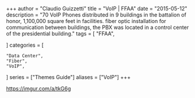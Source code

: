 +++
author = "Claudio Guizzetti"
title = "VoIP | FFAA"
date = "2015-05-12"
description = "70 VoIP Phones distributed in 9 buildings in the battalion of honor, 1,100,000 square feet in facilities. fiber optic installation for communication between buildings, the PBX was located in a control center of the presidential building."
tags = [
    "FFAA",

]
categories = [

    "Data Center",
    "Fiber",
    "VoIP",
    
]
series = ["Themes Guide"]
aliases = ["VoIP"]
+++


https://imgur.com/a/tkG6g